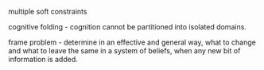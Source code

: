 
multiple soft constraints

cognitive folding - cognition cannot be partitioned into isolated domains.

frame problem - determine in an effective and general way, what to change and what to leave the same in a system of beliefs, when any new bit of information is added.
